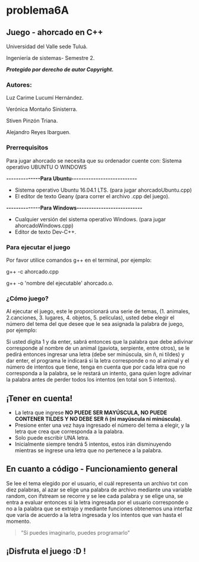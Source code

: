 # problema6A 

## Juego - ahorcado en C++

Universidad del Valle sede Tuluá.

Ingeniería de sistemas- Semestre 2.



**_Protegido por derecho de autor Copyright._**

### Autores:
Luz Carime Lucumí Hernández.


Verónica Montaño Sinisterra.


Stiven Pinzón Triana.


Alejandro Reyes Ibarguen.



### Prerrequisitos
Para jugar ahorcado se necesita que su ordenador cuente con:
Sistema operativo UBUNTU O WINDOWS

**--------------Para Ubuntu---------------------------**
- Sistema operativo Ubuntu 16.04.1 LTS. (para jugar ahorcadoUbuntu.cpp)
- El editor de texto Geany (para correr el archivo .cpp del juego).

**--------------Para Windows---------------------------**
- Cualquier versión del sistema operativo Windows. (para jugar ahorcadoWindows.cpp)
- Editor de texto Dev-C++.




### Para ejecutar el juego
Por favor utilice comandos g++ en el terminal, por ejemplo: 


g++ -c ahorcado.cpp 


g++ -o 'nombre del ejecutable' ahorcado.o. 

### ¿Cómo juego?
Al ejecutar el juego, este le proporcionará una serie de temas, 
(1. animales, 2.canciones, 3. lugares, 4. objetos, 5. películas), usted
debe elegir el número del tema del que desee que le sea asignada 
la palabra de juego, por ejemplo:

Si usted digita 1 y da enter, sabrá entonces que la palabra que debe 
adivinar corresponde al nombre de un animal (gaviota, serpiente, entre
otros), se le pedirá entonces ingresar una letra (debe ser minúscula, 
sin ñ, ni tildes) y dar enter, el programa le indicará si la letra
corresponde o no al animal y el número de intentos que tiene, tenga en 
cuenta que por cada letra que no corresponda a la palabra, se le restará
un intento, gana quien logre adivinar la palabra antes de perder todos 
los intentos (en total son 5 intentos).

## ¡Tener en cuenta!
* La letra que ingrese **NO PUEDE SER MAYÚSCULA, NO PUEDE CONTENER TILDES Y NO DEBE SER ñ (ni mayúscula ni minúscula)**.
* Presione enter una vez haya ingresado el número del tema a elegir, y la letra que crea que corresponda a la palabra.
* Solo puede escribir UNA letra.
* Inicialmente siempre tendrá 5 intentos, estos irán disminuyendo mientras se ingrese una letra que no pertenece a la palabra.


## En cuanto a código - Funcionamiento general
Se lee el tema elegido por el usuario, el cuál representa un archivo txt con diez palabras, al azar se elige una palabra 
de archivo mediante una variable random, con ifstream se recorre y se lee cada palabra y se elige una, se entra a evaluar entonces si la letra ingresada por el usuario corresponde o no a la palabra que se extrajo y mediante funciones obtenemos una interfaz que varía de acuerdo a la letra ingresada y los intentos que van hasta el momento.


> "Si puedes imaginarlo, puedes programarlo"



## ¡Disfruta el juego :D !


